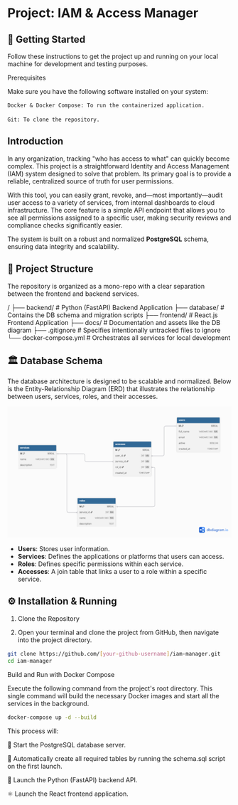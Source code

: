 # Project: IAM & Access Manager

## 🚀 Getting Started

Follow these instructions to get the project up and running on your local machine for development and testing purposes.

Prerequisites

Make sure you have the following software installed on your system:

    Docker & Docker Compose: To run the containerized application.

    Git: To clone the repository.

## Introduction

In any organization, tracking "who has access to what" can quickly become complex. This project is a straightforward Identity and Access Management (IAM) system designed to solve that problem. Its primary goal is to provide a reliable, centralized source of truth for user permissions.

With this tool, you can easily grant, revoke, and—most importantly—audit user access to a variety of services, from internal dashboards to cloud infrastructure. The core feature is a simple API endpoint that allows you to see all permissions assigned to a specific user, making security reviews and compliance checks significantly easier.

The system is built on a robust and normalized **PostgreSQL** schema, ensuring data integrity and scalability.

## 📂 Project Structure

The repository is organized as a mono-repo with a clear separation between the frontend and backend services.

/
├── backend/          # Python (FastAPI) Backend Application
├── database/         # Contains the DB schema and migration scripts
├── frontend/         # React.js Frontend Application
├── docs/             # Documentation and assets like the DB diagram
├── .gitignore        # Specifies intentionally untracked files to ignore
└── docker-compose.yml # Orchestrates all services for local development

## 🏛️ Database Schema

The database architecture is designed to be scalable and normalized. Below is the Entity-Relationship Diagram (ERD) that illustrates the relationship between users, services, roles, and their accesses.

![Database Schema Diagram](./docs/images/db_schema.png)

* **Users**: Stores user information.
* **Services**: Defines the applications or platforms that users can access.
* **Roles**: Defines specific permissions within each service.
* **Accesses**: A join table that links a user to a role within a specific service.

## ⚙️ Installation & Running

1. Clone the Repository

2. Open your terminal and clone the project from GitHub, then navigate into the project directory.

```Bash
git clone https://github.com/[your-github-username]/iam-manager.git
cd iam-manager
```
Build and Run with Docker Compose

Execute the following command from the project's root directory. This single command will build the necessary Docker images and start all the services in the background.

```Bash
docker-compose up -d --build
```
This process will:

🚀 Start the PostgreSQL database server.

📝 Automatically create all required tables by running the schema.sql script on the first launch.

🐍 Launch the Python (FastAPI) backend API.

⚛️ Launch the React frontend application.